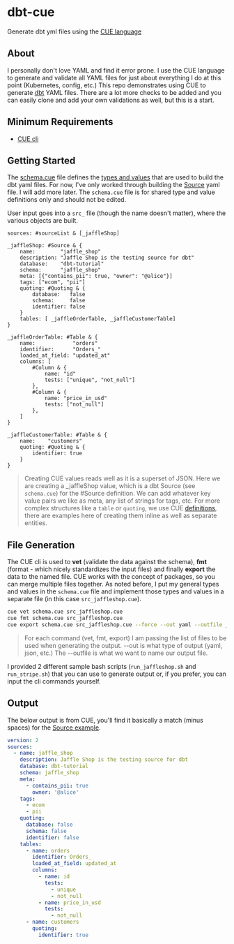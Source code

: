 # dbt-cue

Generate dbt yml files using the [CUE language](https://cuelang.org/)

## About

I personally don't love YAML and find it error prone. I use the CUE language to generate and validate all YAML files for just about everything I do at this point (Kubernetes, config, etc.) This repo demonstrates using CUE to generate [dbt](https://docs.getdbt.com/reference/source-properties) YAML files. There are a lot more checks to be added and you can easily clone and add your own validations as well, but this is a start.

## Minimum Requirements

- [CUE cli](https://github.com/cue-lang/cue#download-and-install)

## Getting Started

The [schema.cue](https://github.com/gilcrest/dbt-cue/blob/main/schema.cue) file defines the [types and values](https://cuetorials.com/overview/types-and-values/) that are used to build the dbt yaml files. For now, I've only worked through building the [Source](https://docs.getdbt.com/reference/source-properties) yaml file. I will add more later. The `schema.cue` file is for shared type and value definitions only and should not be edited.

User input goes into a `src_` file (though the name doesn't matter), where the various objects are built.

```cue
sources: #sourceList & [_jaffleShop]

_jaffleShop: #Source & {
    name:        "jaffle_shop"
    description: "Jaffle Shop is the testing source for dbt"
    database:    "dbt-tutorial"
    schema:      "jaffle_shop"
    meta: [{"contains_pii": true, "owner": "@alice"}]
    tags: ["ecom", "pii"]
    quoting: #Quoting & {
        database:   false
        schema:     false
        identifier: false
    }
    tables: [ _jaffleOrderTable, _jaffleCustomerTable]
}

_jaffleOrderTable: #Table & {
    name:            "orders"
    identifier:      "Orders_"
    loaded_at_field: "updated_at"
    columns: [
        #Column & {
            name: "id"
            tests: ["unique", "not_null"]
        },
        #Column & {
            name: "price_in_usd"
            tests: ["not_null"]
        },
    ]
}

_jaffleCustomerTable: #Table & {
    name:    "customers"
    quoting: #Quoting & {
        identifier: true
    }
}
```

> Creating CUE values reads well as it is a superset of JSON. Here we are creating a _jaffleShop value, which is a dbt Source (see `schema.cue`) for the #Source definition. We can add whatever key value pairs we like as meta, any list of strings for tags, etc. For more complex structures like a `table` or `quoting`, we use CUE [definitions](https://cuetorials.com/overview/types-and-values/#definitions), there are examples here of creating them inline as well as separate entities.

## File Generation

The CUE cli is used to **vet** (validate the data against the schema), **fmt** (format - which nicely standardizes the input files) and finally **export** the data to the named file. CUE works with the concept of packages, so you can merge multiple files together. As noted before, I put my general types and values in the `schema.cue` file and implement those types and values in a separate file (in this case `src_jaffleshop.cue`).

```bash
cue vet schema.cue src_jaffleshop.cue
cue fmt schema.cue src_jaffleshop.cue
cue export schema.cue src_jaffleshop.cue --force --out yaml --outfile _jaffle_shop__sources.yml
```

> For each command (vet, fmt, export) I am passing the list of files to be used when generating the output. --out is what type of output (yaml, json, etc.) The --outfile is what we want to name our output file.

I provided 2 different sample bash scripts (`run_jaffleshop.sh` and `run_stripe.sh`) that you can use to generate output or, if you prefer, you can input the cli commands yourself.

## Output

The below output is from CUE, you'll find it basically a match (minus spaces) for the [Source example](https://docs.getdbt.com/reference/source-properties#example).

```yml
version: 2
sources:
  - name: jaffle_shop
    description: Jaffle Shop is the testing source for dbt
    database: dbt-tutorial
    schema: jaffle_shop
    meta:
      - contains_pii: true
        owner: '@alice'
    tags:
      - ecom
      - pii
    quoting:
      database: false
      schema: false
      identifier: false
    tables:
      - name: orders
        identifier: Orders_
        loaded_at_field: updated_at
        columns:
          - name: id
            tests:
              - unique
              - not_null
          - name: price_in_usd
            tests:
              - not_null
      - name: customers
        quoting:
          identifier: true
```
